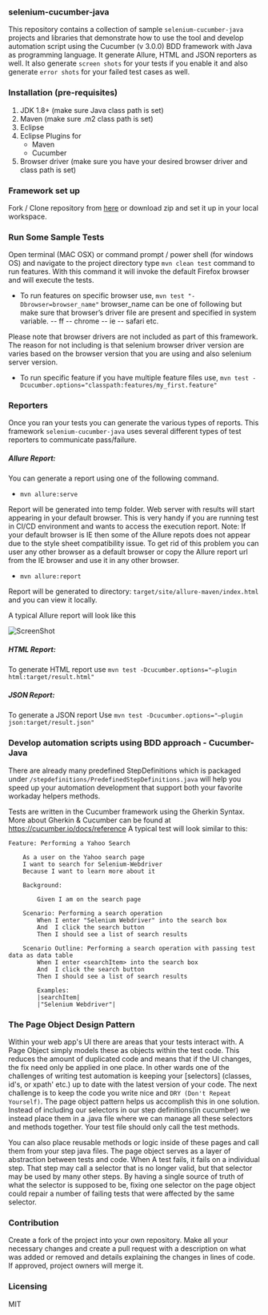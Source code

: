 ### selenium-cucumber-java

This repository contains a collection of sample `selenium-cucumber-java` projects and libraries that demonstrate how to use the tool and develop automation script using the Cucumber (v 3.0.0) BDD framework with Java as programming language. It generate Allure, HTML and JSON reporters as well. It also generate `screen shots` for your tests if you enable it and also generate `error shots` for your failed test cases as well.

### Installation (pre-requisites)
1. JDK 1.8+ (make sure Java class path is set)
2. Maven (make sure .m2 class path is set)
3. Eclipse
4. Eclipse Plugins for
    - Maven
    - Cucumber
5. Browser driver (make sure you have your desired browser driver and class path is set)

### Framework set up
Fork / Clone repository from [here]( https://github.com/amiya-pattnaik/selenium-cucumber-java) or download zip and set it up in your local workspace.

### Run Some Sample Tests
Open terminal (MAC OSX) or command prompt / power shell (for windows OS) and navigate to the project directory
type `mvn clean test` command to run features. With this command it will invoke the default Firefox browser and will execute the tests.

- To run features on specific browser use, `mvn test "-Dbrowser=browser_name"`
browser_name can be one of following but make sure that browser’s driver file are present and specified in system variable. -- ff -- chrome -- ie -- safari etc.

Please note that browser drivers are not included as part of this framework. The reason for not including is that selenium browser driver version are varies based on the browser version that you are using and also selenium server version.

- To run specific feature if you have multiple feature files use,
`mvn test -Dcucumber.options="classpath:features/my_first.feature"`

### Reporters
Once you ran your tests you can generate the various types of reports. This framework `selenium-cucumber-java` uses several different types of test reporters to communicate pass/failure.

##### Allure Report:
You can generate a report using one of the following command.
- `mvn allure:serve`

Report will be generated into temp folder. Web server with results will start appearing in your default browser. This is very handy if you are running test in CI/CD environment and wants to access the execution report. Note: If your default browser is IE then some of the Allure repots does not appear due to the style sheet compatibility issue. To get rid of this problem you can user any other browser as a default browser or copy the Allure report url from the IE browser and use it in any other browser.

- `mvn allure:report`

Report will be generated tо directory: `target/site/allure-maven/index.html` and you can view it locally.

A typical Allure report will look like this

![ScreenShot](https://github.com/allure-framework/allure2/blob/master/.github/readme-img.png)

##### HTML Report:
To generate HTML report use  `mvn test -Dcucumber.options="–plugin html:target/result.html"`

##### JSON Report:
To generate a JSON report Use `mvn test -Dcucumber.options="–plugin json:target/result.json"`

### Develop automation scripts using BDD approach - Cucumber-Java
There are already many predefined StepDefinitions which is packaged under `/stepdefinitions/PredefinedStepDefinitions.java` will help you speed up your automation development that support both your favorite workaday helpers methods.

Tests are written in the Cucumber framework using the Gherkin Syntax. More about Gherkin & Cucumber can be found at https://cucumber.io/docs/reference A typical test will look similar to this:

```
Feature: Performing a Yahoo Search

    As a user on the Yahoo search page
    I want to search for Selenium-Webdriver
    Because I want to learn more about it

    Background:

        Given I am on the search page

    Scenario: Performing a search operation
        When I enter "Selenium Webdriver" into the search box
        And  I click the search button
        Then I should see a list of search results

    Scenario Outline: Performing a search operation with passing test data as data table
        When I enter <searchItem> into the search box
        And  I click the search button
        Then I should see a list of search results

        Examples:
        |searchItem|
        |"Selenium Webdriver"|
```

### The Page Object Design Pattern
Within your web app's UI there are areas that your tests interact with. A Page Object simply models these as objects within the test code. This reduces the amount of duplicated code and means that if the UI changes, the fix need only be applied in one place. In other wards one of the challenges of writing test automation is keeping your [selectors] (classes, id's, or xpath' etc.) up to date with the latest version of your code. The next challenge is to keep the code you write nice and `DRY (Don't Repeat Yourself)`. The page object pattern helps us accomplish this in one solution. Instead of including our selectors in our step definitions(in cucumber) we instead place them in a <pagename>.java file where we can manage all these selectors and methods together. Your test file should only call the test methods.

You can also place reusable methods or logic inside of these pages and call them from your step java files. The page object serves as a layer of abstraction between tests and code. When A test fails, it fails on a individual step. That step may call a selector that is no longer valid, but that selector may be used by many other steps. By having a single source of truth of what the selector is supposed to be, fixing one selector on the page object could repair a number of failing tests that were affected by the same selector.

### Contribution
Create a fork of the project into your own repository. Make all your necessary changes and create a pull request with a description on what was added or removed and details explaining the changes in lines of code. If approved, project owners will merge it.

### Licensing
MIT
